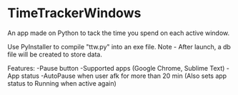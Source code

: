 # TimeTrackerWindows
An app made on Python to tack the time you spend on each active window.

Use PyInstaller to compile "ttw.py" into an exe file. Note - After launch, a db file will be created to store data.

Features:
-Pause button
-Supported apps (Google Chrome, Sublime Text)
-App status
-AutoPause when user afk for more than 20 min (Also sets app status to Running when active again)
